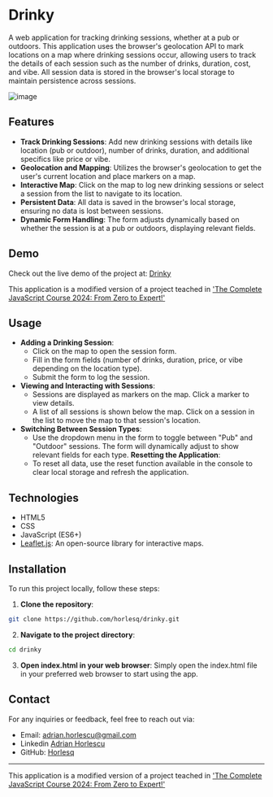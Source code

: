 # Drinky 

A web application for tracking drinking sessions, whether at a pub or outdoors. This application uses the browser's geolocation API to mark locations on a map where drinking sessions occur, allowing users to track the details of each session such as the number of drinks, duration, cost, and vibe. All session data is stored in the browser's local storage to maintain persistence across sessions.

![image](https://github.com/user-attachments/assets/6e7fdec8-d6d6-4a3c-8d7b-41df8dc48256)

## Features

- **Track Drinking Sessions**: Add new drinking sessions with details like location (pub or outdoor), number of drinks, duration, and additional specifics like price or vibe.
- **Geolocation and Mapping**: Utilizes the browser's geolocation to get the user's current location and place markers on a map.
- **Interactive Map**: Click on the map to log new drinking sessions or select a session from the list to navigate to its location.
- **Persistent Data**: All data is saved in the browser's local storage, ensuring no data is lost between sessions.
- **Dynamic Form Handling**: The form adjusts dynamically based on whether the session is at a pub or outdoors, displaying relevant fields.

## Demo

Check out the live demo of the project at: [Drinky](https://horlesq.github.io/Drinky/)

This application is a modified version of a project teached in ['The Complete JavaScript Course 2024: From Zero to Expert!'](https://www.udemy.com/course/the-complete-javascript-course/?couponCode=ST10MT8624)

## Usage

- **Adding a Drinking Session**:
  -  Click on the map to open the session form.
  -  Fill in the form fields (number of drinks, duration, price, or vibe depending on the location type).
  -  Submit the form to log the session.
- **Viewing and Interacting with Sessions**:
  -  Sessions are displayed as markers on the map. Click a marker to view details.
  -  A list of all sessions is shown below the map. Click on a session in the list to move the map to that session's location.
- **Switching Between Session Types**:
  -  Use the dropdown menu in the form to toggle between "Pub" and "Outdoor" sessions. The form will dynamically adjust to show relevant fields for each type.
**Resetting the Application**:
  -  To reset all data, use the reset function available in the console to clear local storage and refresh the application.

## Technologies

- HTML5
- CSS
- JavaScript (ES6+)
- [Leaflet.js](https://leafletjs.com/): An open-source library for interactive maps.

## Installation

To run this project locally, follow these steps:
1. **Clone the repository**:
```bash
git clone https://github.com/horlesq/drinky.git
```
2. **Navigate to the project directory**:
```bash
cd drinky
```
3. **Open index.html in your web browser**: Simply open the index.html file in your preferred web browser to start using the app.

## Contact

For any inquiries or feedback, feel free to reach out via:

- Email: adrian.horlescu@gmail.com
- Linkedin [Adrian Horlescu](https://www.linkedin.com/in/adrian-horlescu/)
- GitHub: [Horlesq](https://github.com/horlesq)

---

This application is a modified version of a project teached in ['The Complete JavaScript Course 2024: From Zero to Expert!'](https://www.udemy.com/course/the-complete-javascript-course/?couponCode=ST10MT8624)
